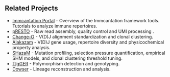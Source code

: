 Related Projects
-------------------------------------------------------------------------------

* [Immcantation Portal](http://immcantation.readthedocs.io) - 
  Overview of the Immcantation framework tools. Tutorials to
  analyze immune repertoires.
* [pRESTO](http://presto.readthedocs.io) - 
  Raw read assembly, quality control and UMI processing .
* [Change-O](http://changeo.readthedocs.io) - 
  V(D)J alignment standardization and clonal clustering.
* [Alakazam](http://alakazam.readthedocs.io) - 
  V(D)J gene usage, repertoire diversity and
  physicochemical property analysis.
* [SHazaM](http://shazam.readthedocs.io) - 
  Mutation profiling, selection pressure quantification, 
  empirical SHM models, and clonal clustering threshold tuning.
* [TIgGER](http://tigger.readthedocs.io) - 
  Polymorphism detection and genotyping.
* [Dowser](https://dowser.readthedocs.io/) -
  Lineage reconstruction and analysis.
